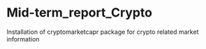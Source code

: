 # Mid-term_report_Crypto
Installation of cryptomarketcapr package for crypto related market information
